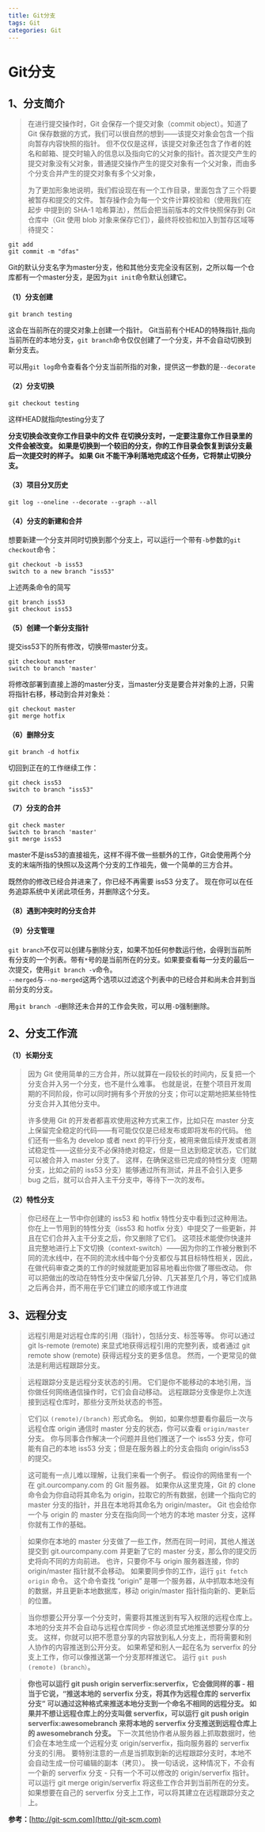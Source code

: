 ```yaml
---
title: Git分支
tags: Git
categories: Git
---
```


# Git分支 #

## 1、分支简介 ##
> 在进行提交操作时，Git 会保存一个提交对象（commit object）。知道了 Git 保存数据的方式，我们可以很自然的想到——该提交对象会包含一个指向暂存内容快照的指针。 但不仅仅是这样，该提交对象还包含了作者的姓名和邮箱、提交时输入的信息以及指向它的父对象的指针。首次提交产生的提交对象没有父对象，普通提交操作产生的提交对象有一个父对象，而由多个分支合并产生的提交对象有多个父对象，
> 
> 为了更加形象地说明，我们假设现在有一个工作目录，里面包含了三个将要被暂存和提交的文件。 暂存操作会为每一个文件计算校验和（使用我们在 起步 中提到的 SHA-1 哈希算法），然后会把当前版本的文件快照保存到 Git 仓库中（Git 使用 blob 对象来保存它们），最终将校验和加入到暂存区域等待提交：
> 
    git add 
    git commit -m "dfas"

Git的默认分支名字为master分支，他和其他分支完全没有区别，之所以每一个仓库都有一个master分支，是因为`git init`命令默认创建它。
#### （1）分支创建 ####
    git branch testing
这会在当前所在的提交对象上创建一个指针。
Git当前有个HEAD的特殊指针,指向当前所在的本地分支，`git branch`命令仅仅创建了一个分支，并不会自动切换到新分支去。

可以用`git log`命令查看各个分支当前所指的对象，提供这一参数的是`--decorate`
#### （2）分支切换 ####
    git checkout testing
这样HEAD就指向testing分支了

**分支切换会改变你工作目录中的文件
在切换分支时，一定要注意你工作目录里的文件会被改变。 如果是切换到一个较旧的分支，你的工作目录会恢复到该分支最后一次提交时的样子。 如果 Git 不能干净利落地完成这个任务，它将禁止切换分支。**

#### （3）项目分叉历史 ####
    git log --oneline --decorate --graph --all
#### （4）分支的新建和合并 ####
想要新建一个分支并同时切换到那个分支上，可以运行一个带有`-b`参数的`git checkout`命令：

    git checkout -b iss53
    switch to a new branch "iss53"

上述两条命令的简写

    git branch iss53
    git checkout iss53
#### （5）创建一个新分支指针 ####
提交iss53下的所有修改，切换带master分支。

    git checkout master
    switch to branch 'master'

将修改部署到直接上游的master分支，当master分支是要合并对象的上游，只需将指针右移，移动到合并对象处：

    git checkout master
    git merge hotfix

#### （6）删除分支 ####
    git branch -d hotfix

切回到正在的工作继续工作：

    git check iss53
    switch to branch "iss53"

#### （7）分支的合并 ####
    git check master
    Switch to branch 'master'
    git merge iss53

master不是iss53的直接祖先，这样不得不做一些额外的工作，Git会使用两个分支的末端所指的快照以及这两个分支的工作祖先，做一个简单的三方合并。

既然你的修改已经合并进来了，你已经不再需要 iss53 分支了。 现在你可以在任务追踪系统中关闭此项任务，并删除这个分支。
#### （8）遇到冲突时的分支合并 ####


#### （9）分支管理 ####
`git branch`不仅可以创建与删除分支，如果不加任何参数运行他，会得到当前所有分支的一个列表。带有`*`号的是当前所在的分支。如果要查看每一分支的最后一次提交，使用`git branch -v`命令。  
`--merged`与`--no-merged`这两个选项以过滤这个列表中的已经合并和尚未合并到当前分支的分支。

用`git branch -d`删除还未合并的工作会失败，可以用`-D`强制删除。
## 2、分支工作流 ##
#### （1）长期分支 ####
> 因为 Git 使用简单的三方合并，所以就算在一段较长的时间内，反复把一个分支合并入另一个分支，也不是什么难事。 也就是说，在整个项目开发周期的不同阶段，你可以同时拥有多个开放的分支；你可以定期地把某些特性分支合并入其他分支中。
> 
> 许多使用 Git 的开发者都喜欢使用这种方式来工作，比如只在 master 分支上保留完全稳定的代码——有可能仅仅是已经发布或即将发布的代码。 他们还有一些名为 develop 或者 next 的平行分支，被用来做后续开发或者测试稳定性——这些分支不必保持绝对稳定，但是一旦达到稳定状态，它们就可以被合并入 master 分支了。 这样，在确保这些已完成的特性分支（短期分支，比如之前的 iss53 分支）能够通过所有测试，并且不会引入更多 bug 之后，就可以合并入主干分支中，等待下一次的发布。

#### （2）特性分支 ####

> 你已经在上一节中你创建的 iss53 和 hotfix 特性分支中看到过这种用法。 你在上一节用到的特性分支（iss53 和 hotfix 分支）中提交了一些更新，并且在它们合并入主干分支之后，你又删除了它们。 这项技术能使你快速并且完整地进行上下文切换（context-switch）——因为你的工作被分散到不同的流水线中，在不同的流水线中每个分支都仅与其目标特性相关，因此，在做代码审查之类的工作的时候就能更加容易地看出你做了哪些改动。 你可以把做出的改动在特性分支中保留几分钟、几天甚至几个月，等它们成熟之后再合并，而不用在乎它们建立的顺序或工作进度



## 3、远程分支 ##

> 远程引用是对远程仓库的引用（指针），包括分支、标签等等。 你可以通过 git ls-remote (remote) 来显式地获得远程引用的完整列表，或者通过 git remote show (remote) 获得远程分支的更多信息。 然而，一个更常见的做法是利用远程跟踪分支。



> 远程跟踪分支是远程分支状态的引用。 它们是你不能移动的本地引用，当你做任何网络通信操作时，它们会自动移动。 远程跟踪分支像是你上次连接到远程仓库时，那些分支所处状态的书签。



> 它们以 `(remote)/(branch)` 形式命名。 例如，如果你想要看你最后一次与远程仓库 origin 通信时 master 分支的状态，你可以查看 `origin/master` 分支。 你与同事合作解决一个问题并且他们推送了一个 iss53 分支，你可能有自己的本地 iss53 分支；但是在服务器上的分支会指向 origin/iss53 的提交。



> 这可能有一点儿难以理解，让我们来看一个例子。 假设你的网络里有一个在 git.ourcompany.com 的 Git 服务器。 如果你从这里克隆，Git 的 clone 命令会为你自动将其命名为 origin，拉取它的所有数据，创建一个指向它的 master 分支的指针，并且在本地将其命名为 origin/master。 Git 也会给你一个与 origin 的 master 分支在指向同一个地方的本地 master 分支，这样你就有工作的基础。

> 如果你在本地的 master 分支做了一些工作，然而在同一时间，其他人推送提交到 git.ourcompany.com 并更新了它的 master 分支，那么你的提交历史将向不同的方向前进。 也许，只要你不与 origin 服务器连接，你的 origin/master 指针就不会移动。
> 如果要同步你的工作，运行 `git fetch origin` 命令。 这个命令查找 “origin” 是哪一个服务器，从中抓取本地没有的数据，并且更新本地数据库，移动 origin/master 指针指向新的、更新后的位置。



> 当你想要公开分享一个分支时，需要将其推送到有写入权限的远程仓库上。 本地的分支并不会自动与远程仓库同步 - 你必须显式地推送想要分享的分支。 这样，你就可以把不愿意分享的内容放到私人分支上，而将需要和别人协作的内容推送到公开分支。
> 如果希望和别人一起在名为 serverfix 的分支上工作，你可以像推送第一个分支那样推送它。 运行 `git push (remote) (branch）`。



> **你也可以运行 git push origin serverfix:serverfix，它会做同样的事 - 相当于它说，“推送本地的 serverfix 分支，将其作为远程仓库的 serverfix 分支” 可以通过这种格式来推送本地分支到一个命名不相同的远程分支。 如果并不想让远程仓库上的分支叫做 serverfix，可以运行 git push origin serverfix:awesomebranch 来将本地的 serverfix 分支推送到远程仓库上的 awesomebranch 分支。**
> 下一次其他协作者从服务器上抓取数据时，他们会在本地生成一个远程分支 origin/serverfix，指向服务器的 serverfix 分支的引用。
> 要特别注意的一点是当抓取到新的远程跟踪分支时，本地不会自动生成一份可编辑的副本（拷贝）。 换一句话说，这种情况下，不会有一个新的 serverfix 分支 - 只有一个不可以修改的 origin/serverfix 指针。
> 可以运行 git merge origin/serverfix 将这些工作合并到当前所在的分支。 如果想要在自己的 serverfix 分支上工作，可以将其建立在远程跟踪分支之上。

**参考：**[http://git-scm.com](http://git-scm.com)